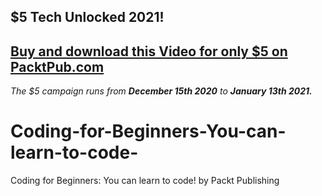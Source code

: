 ## $5 Tech Unlocked 2021!
[Buy and download this Video for only $5 on PacktPub.com](https://www.packtpub.com/product/coding-for-beginners-you-can-learn-to-code-video/9781800200401)
-----
*The $5 campaign         runs from __December 15th 2020__ to __January 13th 2021.__*

# Coding-for-Beginners-You-can-learn-to-code-
Coding for Beginners: You can learn to code! by Packt Publishing
